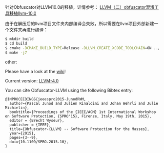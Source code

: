 针对Obfuscator对LLVM10.0的移植，详情参考：
[LLVM（二）obfuscator混淆工具移植llvm-10.0](http://www.gandalf.site/2020/08/llvmobfuscator-llvmllvm-100.html)

由于在解压后的llvm项目文件夹内部编译会失败，所以需要在llvm项目外部新建一个文件夹再进行编译：
```sh
$ mkdir build
$ cd build
$ cmake -DCMAKE_BUILD_TYPE=Release -DLLVM_CREATE_XCODE_TOOLCHAIN=ON ../obfuscator_llvm10.0
$ make -j7
```

other:

Please have a look at the [wiki](https://github.com/obfuscator-llvm/obfuscator/wiki)!

Current version: [LLVM-4.0](https://github.com/obfuscator-llvm/obfuscator/tree/llvm-4.0)

You can cite Obfuscator-LLVM using the following Bibtex entry:

```
@INPROCEEDINGS{ieeespro2015-JunodRWM,
  author={Pascal Junod and Julien Rinaldini and Johan Wehrli and Julie Michielin},
  booktitle={Proceedings of the {IEEE/ACM} 1st International Workshop on Software Protection, {SPRO'15}, Firenze, Italy, May 19th, 2015},
  editor = {Brecht Wyseur},
  publisher = {IEEE},
  title={Obfuscator-{LLVM} -- Software Protection for the Masses},
  year={2015},
  pages={3--9},
  doi={10.1109/SPRO.2015.10},
}
```
